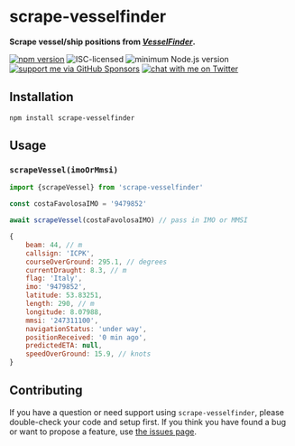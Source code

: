 # scrape-vesselfinder

**Scrape vessel/ship positions from [*VesselFinder*](https://www.vesselfinder.com/).**

[![npm version](https://img.shields.io/npm/v/scrape-vesselfinder.svg)](https://www.npmjs.com/package/scrape-vesselfinder)
![ISC-licensed](https://img.shields.io/github/license/derhuerst/scrape-vesselfinder.svg)
![minimum Node.js version](https://img.shields.io/node/v/scrape-vesselfinder.svg)
[![support me via GitHub Sponsors](https://img.shields.io/badge/support%20me-donate-fa7664.svg)](https://github.com/sponsors/derhuerst)
[![chat with me on Twitter](https://img.shields.io/badge/chat%20with%20me-on%20Twitter-1da1f2.svg)](https://twitter.com/derhuerst)


## Installation

```shell
npm install scrape-vesselfinder
```


## Usage

### `scrapeVessel(imoOrMmsi)`

```js
import {scrapeVessel} from 'scrape-vesselfinder'

const costaFavolosaIMO = '9479852'

await scrapeVessel(costaFavolosaIMO) // pass in IMO or MMSI
```

```js
{
	beam: 44, // m
	callsign: 'ICPK',
	courseOverGround: 295.1, // degrees
	currentDraught: 8.3, // m
	flag: 'Italy',
	imo: '9479852',
	latitude: 53.83251,
	length: 290, // m
	longitude: 8.07988,
	mmsi: '247311100',
	navigationStatus: 'under way',
	positionReceived: '0 min ago',
	predictedETA: null,
	speedOverGround: 15.9, // knots
}
```


## Contributing

If you have a question or need support using `scrape-vesselfinder`, please double-check your code and setup first. If you think you have found a bug or want to propose a feature, use [the issues page](https://github.com/derhuerst/scrape-vesselfinder/issues).

